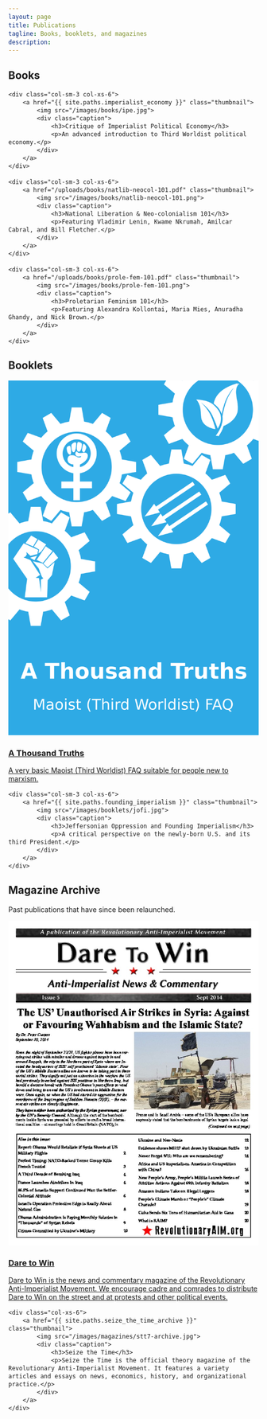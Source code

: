 ```yaml
---
layout: page
title: Publications
tagline: Books, booklets, and magazines
description: 
---
```


## Books

<div class="row">
	
	<div class="col-sm-3 col-xs-6">
		<a href="{{ site.paths.imperialist_economy }}" class="thumbnail">
			<img src="/images/books/ipe.jpg">
			<div class="caption">
				<h3>Critique of Imperialist Political Economy</h3>
				<p>An advanced introduction to Third Worldist political economy.</p>
			</div>
		</a>
	</div>

	<div class="col-sm-3 col-xs-6">
		<a href="/uploads/books/natlib-neocol-101.pdf" class="thumbnail">
			<img src="/images/books/natlib-neocol-101.png">
			<div class="caption">
				<h3>National Liberation & Neo-colonialism 101</h3>
				<p>Featuring Vladimir Lenin, Kwame Nkrumah, Amilcar Cabral, and Bill Fletcher.</p>
			</div>
		</a>
	</div>

	<div class="col-sm-3 col-xs-6">
		<a href="/uploads/books/prole-fem-101.pdf" class="thumbnail">
			<img src="/images/books/prole-fem-101.png">
			<div class="caption">
				<h3>Proletarian Feminism 101</h3>
				<p>Featuring Alexandra Kollontai, Maria Mies, Anuradha Ghandy, and Nick Brown.</p>
			</div>
		</a>
	</div>
</div>

## Booklets

<div class="row">
	<div class="col-sm-3 col-xs-6">
		<a href="{{ site.paths.thousand_truths }}" class="thumbnail">
			<img src="/images/booklets/tt.png">
			<div class="caption">
				<h3>A Thousand Truths</h3>
				<p>A very basic Maoist (Third Worldist) FAQ suitable for people new to marxism.</p>
			</div>
		</a>
	</div>
	
	<div class="col-sm-3 col-xs-6">
		<a href="{{ site.paths.founding_imperialism }}" class="thumbnail">
			<img src="/images/booklets/jofi.jpg">
			<div class="caption">
				<h3>Jeffersonian Oppression and Founding Imperialism</h3>
				<p>A critical perspective on the newly-born U.S. and its third President.</p>
			</div>
		</a>
	</div>
</div>

## Magazine Archive

Past publications that have since been relaunched.

<div class="row">
	<div class="col-xs-6">
		<a href="{{ site.paths.dare_to_win_archive }}" class="thumbnail">
			<img src="/images/magazines/dtw5-archive.jpg">
			<div class="caption">
				<h3>Dare to Win</h3>
				<p>Dare to Win is the news and commentary magazine of the Revolutionary Anti-Imperialist Movement. We encourage cadre and comrades to distribute Dare to Win on the street and at protests and other political events.</p>
			</div>
		</a>
	</div>
	
	<div class="col-xs-6">
		<a href="{{ site.paths.seize_the_time_archive }}" class="thumbnail">
			<img src="/images/magazines/stt7-archive.jpg">
			<div class="caption">
				<h3>Seize the Time</h3>
				<p>Seize the Time is the official theory magazine of the Revolutionary Anti-Imperialist Movement. It features a variety articles and essays on news, economics, history, and organizational practice.</p>
			</div>
		</a>
	</div>
</div>
